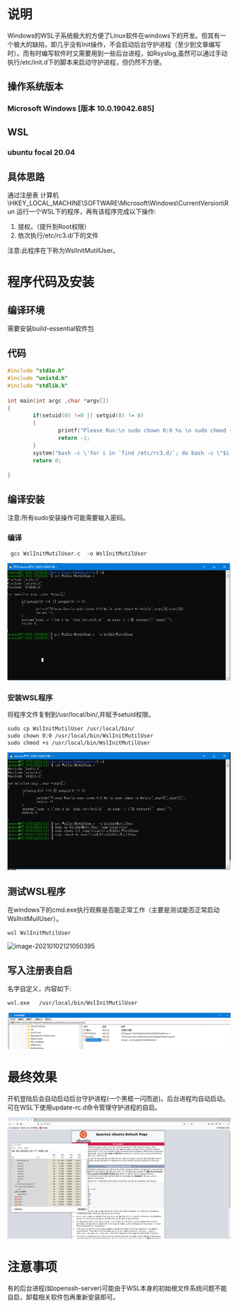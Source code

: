 # 说明

Windows的WSL子系统极大的方便了Linux软件在windows下的开发。但其有一个极大的缺陷，即几乎没有Init操作，不会启动后台守护进程（至少到文章编写时）。而有时编写软件时又需要用到一些后台进程，如Rsyslog,虽然可以通过手动执行/etc/init.d下的脚本来启动守护进程，但仍然不方便。

## 操作系统版本

### Microsoft Windows [版本 10.0.19042.685]

## WSL

### ubuntu focal 20.04

## 具体思路

通过注册表 计算机\HKEY_LOCAL_MACHINE\SOFTWARE\Microsoft\Windows\CurrentVersion\Run 运行一个WSL下的程序，再有该程序完成以下操作:

1. 提权。（提升到Root权限）
2. 依次执行/etc/rc3.d/下的文件

注意:此程序在下称为WslInitMutilUser。

# 程序代码及安装

## 编译环境

需要安装build-essential软件包

## 代码

```c++
#include "stdio.h"
#include "unistd.h"
#include "stdlib.h"

int main(int argc ,char *argv[])
{
        if(setuid(0) !=0 || setgid(0) != 0)
        {
                printf("Please Run:\n sudo chown 0:0 %s \n sudo chmod +s %s\n\r",argv[0],argv[0]);
                return -1;
        }
        system("bash -c \'for i in `find /etc/rc3.d/`; do bash -c \"$i restart\"; done\'");
        return 0;

}
```

## 编译安装

注意:所有sudo安装操作可能需要输入密码。

### 编译

```
 gcc WslInitMutilUser.c  -o WslInitMutilUser
```

![image-20210102120150180](image-20210102120150180.png)

### 安装WSL程序

将程序文件复制到/usr/local/bin/,并赋予setuid权限。

```
sudo cp WslInitMutilUser /usr/local/bin/
sudo chown 0:0 /usr/local/bin/WslInitMutilUser
sudo chmod +s /usr/local/bin/WslInitMutilUser
```

![image-20210102120559938](image-20210102120559938.png)

## 测试WSL程序

在windows下的cmd.exe执行观察是否能正常工作（主要是测试能否正常启动WslInitMuilUser）。

```
wsl WslInitMutilUser
```

![image-20210102121050395](D:\个人文章\HYH_BlogAndNote\未分类\开机自启Windows子系统WSL的守护进程\image-20210102121050395.png)

## 写入注册表自启

名字自定义，内容如下:

```
wsl.exe   /usr/local/bin/WslInitMutilUser
```

![image-20210102123848353](image-20210102123848353.png)

# 最终效果

开机登陆后会自动启动后台守护进程(一个黑框一闪而逝)。后台进程均自动启动。可在WSL下使用update-rc.d命令管理守护进程的自启。

![image-20210102123710630](image-20210102123710630.png)



# 注意事项

有的后台进程(如openssh-server)可能由于WSL本身的初始根文件系统问题不能自启，卸载相关软件包再重新安装即可。